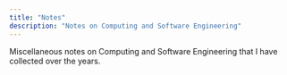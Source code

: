```yaml
---
title: "Notes"
description: "Notes on Computing and Software Engineering"
---
```


Miscellaneous notes on Computing and Software Engineering that I have collected
over the years.
